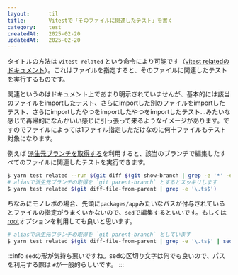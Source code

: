 ```yaml
---
layout:      til
title:       Vitestで「そのファイルに関連したテスト」を書く
category:    test
createdAt:   2025-02-20
updatedAt:   2025-02-20
---
```


タイトルの方法は `vitest related` という命令により可能です（[vitest relatedのドキュメント](https://vitest.dev/guide/cli#vitest-related)）。これはファイルを指定すると、そのファイルに関連したテストを実行するものです。

関連というのはドキュメント上であまり明示されていませんが、基本的には該当のファイルをimportしたテスト、さらにimportした別のファイルをimportしたテスト、さらにimportしたやつをimportしたやつをimportしたテスト...みたいな感じで再帰的になんかいい感じに引っ張って来るようなイメージがあります。ですのでファイルによっては1ファイル指定しただけなのに何十ファイルもテスト対象になります。

例えば [派生元ブランチを取得する](https://blog.sa2taka.com/til/2025-02-20-improve-get-base-branch/)を利用すると、該当のブランチで編集したすべてのファイルに関連したテストを実行できます。

```bash
$ yarn test related --run $(git diff $(git show-branch | grep -e '*' -e '-' | grep -v -e '^\s*!' -e '^-' -e "$(git rev-parse --abbrev-ref HEAD)" | head -1 | awk -F'[]~^[]' '{print $2}') --name-only | grep -e '\.ts$')
# aliasで派生元ブランチの取得を `git parent-branch` とするとスッキリします
$ yarn test related $(git diff-file-from-parent | grep -e '\.ts$')
```

ちなみにモノレポの場合、先頭に`packages/app`みたいなパスが付与されているとファイルの指定がうまくいかないので、`sed`で編集するといいです。もしくは[root](https://vitest.dev/guide/cli#root)オプションを利用しても良いと思います。

```bash
# aliasで派生元ブランチの取得を `git parent-branch` としています
$ yarn test related $(git diff-file-from-parent | grep -e '\.ts$' | sed 's#^packages/app/##')
```

:::info
`sed`の形が気持ち悪いですね。sedの区切り文字は何でも良いので、パスを利用する際は `#`が一般的らしいです。
:::
